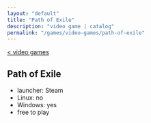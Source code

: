 ```yaml
---
layout: "default"
title: "Path of Exile"
description: "video game | catalog"
permalink: "/games/video-games/path-of-exile"
---
```

[< video games](index.md)

## Path of Exile

- launcher: Steam
- Linux: no
- Windows: yes
- free to play
